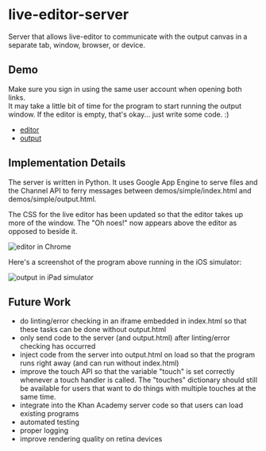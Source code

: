 # live-editor-server #
Server that allows live-editor to communicate with the output canvas in a 
separate tab, window, browser, or device.

## Demo ##
Make sure you sign in using the same user account when opening both links.  
It may take a little bit of time for the program to start running the output 
window.  If the editor is empty, that's okay... just write some code.  :)

- <a href="http://elite-clover-821.appspot.com/editor" target="_blank">editor</a>
- <a href="http://elite-clover-821.appspot.com/output" target="_blank">output</a>

## Implementation Details ##
The server is written in Python.  It uses Google App Engine to serve files and
the Channel API to ferry messages between demos/simple/index.html and
demos/simple/output.html.

The CSS for the live editor has been updated so that the editor takes up more of
the window.  The "Oh noes!" now appears above the editor as opposed to beside it.

![editor in Chrome](https://raw.github.com/kevinb7/live-editor-server/master/editor.png)

Here's a screenshot of the program above running in the iOS simulator:

![output in iPad simulator](https://raw.github.com/kevinb7/live-editor-server/master/output.png)


## Future Work ##
- do linting/error checking in an iframe embedded in index.html so that these 
  tasks can be done without output.html
- only send code to the server (and output.html) after linting/error checking
  has occurred
- inject code from the server into output.html on load so that the program runs
  right away (and can run without index.html)
- improve the touch API so that the variable "touch" is set correctly whenever
  a touch handler is called.  The "touches" dictionary should still be 
  available for users that want to do things with multiple touches at the same
  time.
- integrate into the Khan Academy server code so that users can load existing
  programs
- automated testing
- proper logging
- improve rendering quality on retina devices
